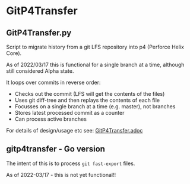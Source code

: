 # GitP4Transfer

## GitP4Transfer.py

Script to migrate history from a git LFS repository into p4 (Perforce Helix Core).

As of 2022/03/17 this is functional for a single branch at a time, although still considered Alpha state.

It loops over commits in reverse order:

* Checks out the commit (LFS will get the contents of the files)
* Uses git diff-tree and then replays the contents of each file
* Focusses on a single branch at a time (e.g. master), not branches
* Stores latest processed commit as a counter
* Can process active branches 

For details of design/usage etc see: [GitP4Transfer.adoc](doc/GitP4Transfer.adoc)

## gitp4transfer - Go version

The intent of this is to process `git fast-export` files.

As of 2022-03/17 - this is not yet functional!!
